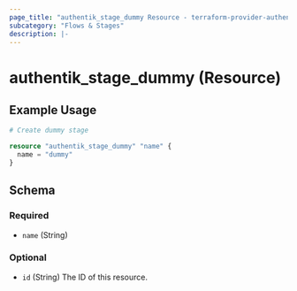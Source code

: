 ```yaml
---
page_title: "authentik_stage_dummy Resource - terraform-provider-authentik"
subcategory: "Flows & Stages"
description: |-
---
```


# authentik_stage_dummy (Resource)

## Example Usage

```terraform
# Create dummy stage

resource "authentik_stage_dummy" "name" {
  name = "dummy"
}
```

<!-- schema generated by tfplugindocs -->
## Schema

### Required

- `name` (String)

### Optional

- `id` (String) The ID of this resource.
